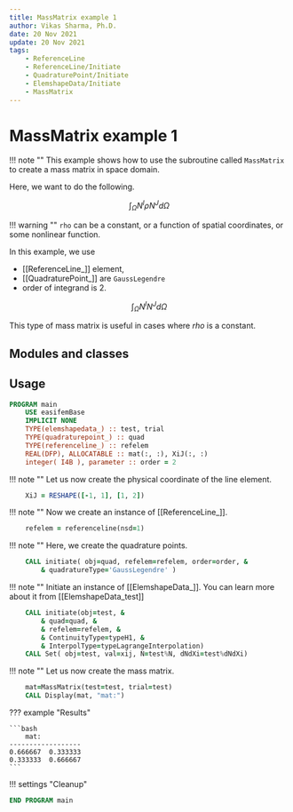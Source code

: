 ```yaml
---
title: MassMatrix example 1
author: Vikas Sharma, Ph.D.
date: 20 Nov 2021
update: 20 Nov 2021 
tags:
    - ReferenceLine
    - ReferenceLine/Initiate
    - QuadraturePoint/Initiate
    - ElemshapeData/Initiate
    - MassMatrix
---
```


# MassMatrix example 1

!!! note ""
    This example shows how to use the subroutine called `MassMatrix` to create a mass matrix in space domain.
    
Here, we want to do the following. 

$$
\int_{\Omega } N^{I}\rho N^{J}d\Omega
$$

!!! warning ""
    `rho` can be a constant, or a function of spatial coordinates, or some nonlinear function.
    
In this example, we use

- [[ReferenceLine_]] element,  
- [[QuadraturePoint_]] are `GaussLegendre`
- order of integrand is 2.

$$
\int_{\Omega } N^{I} N^{J}d\Omega
$$

This type of mass matrix is useful in cases where $rho$ is a constant.

## Modules and classes

## Usage

```fortran
PROGRAM main
    USE easifemBase
    IMPLICIT NONE
    TYPE(elemshapedata_) :: test, trial
    TYPE(quadraturepoint_) :: quad
    TYPE(referenceline_) :: refelem
    REAL(DFP), ALLOCATABLE :: mat(:, :), XiJ(:, :)
    integer( I4B ), parameter :: order = 2
```

!!! note ""
    Let us now create the physical coordinate of the line element.

```fortran
    XiJ = RESHAPE([-1, 1], [1, 2])
```

!!! note ""
    Now  we create an instance of [[ReferenceLine_]].

```fortran
    refelem = referenceline(nsd=1)
```

!!! note ""
    Here, we create the quadrature points.

```fortran
    CALL initiate( obj=quad, refelem=refelem, order=order, &
        & quadratureType='GaussLegendre' )
```

!!! note ""
    Initiate an instance of [[ElemshapeData_]]. You can learn more about it from [[ElemshapeData_test]] 
    
```fortran
    CALL initiate(obj=test, &
        & quad=quad, &
        & refelem=refelem, &
        & ContinuityType=typeH1, &
        & InterpolType=typeLagrangeInterpolation)
    CALL Set( obj=test, val=xij, N=test%N, dNdXi=test%dNdXi)
```

!!! note ""
    Let us now create the mass matrix.

```fortran
    mat=MassMatrix(test=test, trial=test)
    CALL Display(mat, "mat:")
```

??? example "Results"

    ```bash
        mat:       
    ------------------
    0.666667  0.333333
    0.333333  0.666667
    ```


!!! settings "Cleanup"

```fortran
END PROGRAM main
```
